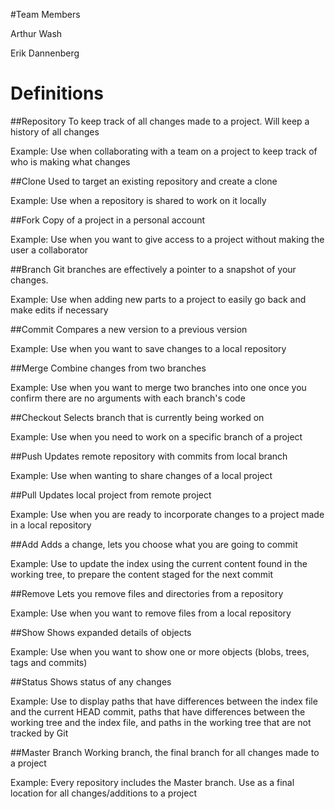 #Team Members

Arthur Wash

Erik Dannenberg

# Definitions

##Repository
To keep track of all changes made to a project. Will keep a history of all changes

Example: Use when collaborating with a team on a project to keep track of who is making what changes

##Clone
Used to target an existing repository and create a clone

Example: Use when a repository is shared to work on it locally

##Fork
Copy of a project in a personal account

Example: Use when you want to give access to a project without making the user a collaborator 

##Branch
Git branches are effectively a pointer to a snapshot of your changes.

Example: Use when adding new parts to a project to easily go back and make edits if necessary

##Commit
Compares a new version to a previous version

Example: Use when you want to save changes to a local repository 

##Merge
Combine changes from two branches

Example: Use when you want to merge two branches into one once you confirm there are no arguments with each branch's code

##Checkout
Selects branch that is currently being worked on

Example: Use when you need to work on a specific branch of a project

##Push
Updates remote repository with commits from local branch

Example: Use when wanting to share changes of a local project 

##Pull
Updates local project from remote project

Example: Use when you are ready to incorporate changes to a project made in a local repository

##Add
Adds a change, lets you choose what you are going to commit

Example: Use to update the index using the current content found in the working tree, to prepare the content staged for the next commit

##Remove
Lets you remove files and directories from a repository

Example: Use when you want to remove files from a local repository 
 
##Show
Shows expanded details of objects

Example: Use when you want to show one or more objects (blobs, trees, tags and commits)

##Status
Shows status of any changes

Example: Use to display paths that have differences between the index file and the current HEAD commit, paths that have differences between the working tree and the index file, and paths in the working tree that are not tracked by Git

##Master Branch
Working branch, the final branch for all changes made to a project

Example: Every repository includes the Master branch. Use as a final location for all changes/additions to a project